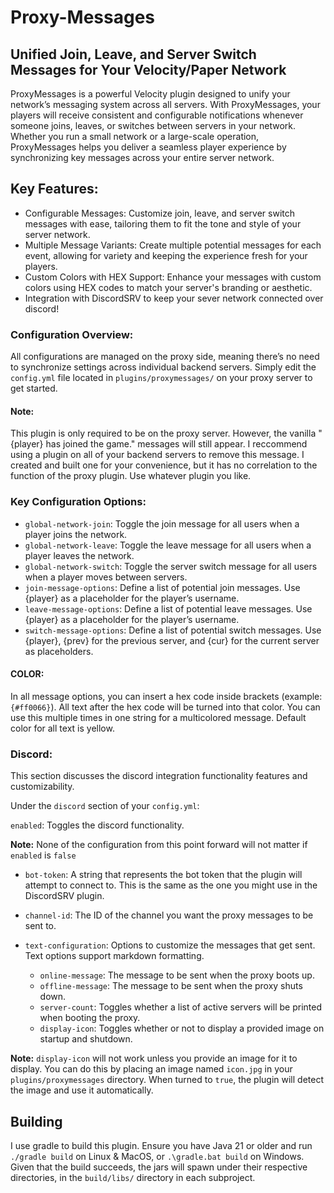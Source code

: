 # Proxy-Messages
## Unified Join, Leave, and Server Switch Messages for Your Velocity/Paper Network
ProxyMessages is a powerful Velocity plugin designed to unify your network’s messaging system across all servers. With ProxyMessages, your players will receive consistent and configurable notifications whenever someone joins, leaves, or switches between servers in your network. Whether you run a small network or a large-scale operation, ProxyMessages helps you deliver a seamless player experience by synchronizing key messages across your entire server network.

## Key Features:
* Configurable Messages: Customize join, leave, and server switch messages with ease, tailoring them to fit the tone and style of your server network.
* Multiple Message Variants: Create multiple potential messages for each event, allowing for variety and keeping the experience fresh for your players.
* Custom Colors with HEX Support: Enhance your messages with custom colors using HEX codes to match your server's branding or aesthetic.
* Integration with DiscordSRV to keep your sever network connected over discord! 

### Configuration Overview:
All configurations are managed on the proxy side, meaning there’s no need to synchronize settings across individual backend servers. Simply edit the `config.yml` file located in `plugins/proxymessages/` on your proxy server to get started.

#### Note:
This plugin is only required to be on the proxy server. However, the vanilla "{player} has joined the game." messages will still appear. I reccommend using a plugin on all of your backend servers to remove this message. I created and built one for your convenience, but it has no correlation to the function of the proxy plugin. Use whatever plugin you like.

### Key Configuration Options:
* `global-network-join`: Toggle the join message for all users when a player joins the network.
* `global-network-leave`: Toggle the leave message for all users when a player leaves the network.
* `global-network-switch`: Toggle the server switch message for all users when a player moves between servers.
* `join-message-options`: Define a list of potential join messages. Use {player} as a placeholder for the player’s username.
* `leave-message-options`: Define a list of potential leave messages. Use {player} as a placeholder for the player’s username.
* `switch-message-options`: Define a list of potential switch messages. Use {player}, {prev} for the previous server, and {cur} for the current server as placeholders.

#### **COLOR**:
In all message options, you can insert a hex code inside brackets (example: `{#ff0066}`). All text after the hex code will be turned into that color. You can use this multiple times in one string for a multicolored message. Default color for all text is yellow.

### Discord:
This section discusses the discord integration functionality features and customizability.

Under the `discord` section of your `config.yml`:

`enabled`: Toggles the discord functionality.

**Note:** None of the configuration from this point forward will not matter if `enabled` is `false`

* `bot-token`: A string that represents the bot token that the plugin will attempt to connect to. This is the same as the one you might use in the DiscordSRV plugin.
* `channel-id`: The ID of the channel you want the proxy messages to be sent to.

* `text-configuration`: Options to customize the messages that get sent. Text options support markdown formatting.
  * `online-message`: The message to be sent when the proxy boots up.
  * `offline-message`: The message to be sent when the proxy shuts down.
  * `server-count`: Toggles whether a list of active servers will be printed when booting the proxy.
  * `display-icon`: Toggles whether or not to display a provided image on startup and shutdown.

**Note:** `display-icon` will not work unless you provide an image for it to display. You can do this by placing an image named `icon.jpg` in your `plugins/proxymessages` directory. When turned to `true`, the plugin will detect the image and use it automatically.



## Building
I use gradle to build this plugin. Ensure you have Java 21 or older and run `./gradle build` on Linux & MacOS, or `.\gradle.bat build` on Windows. Given that the build succeeds, the jars will spawn under their respective directories, in the `build/libs/` directory in each subproject.

